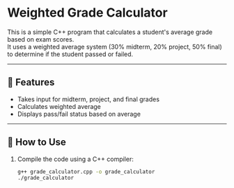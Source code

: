 # Weighted Grade Calculator

This is a simple C++ program that calculates a student's average grade based on exam scores.  
It uses a weighted average system (30% midterm, 20% project, 50% final) to determine if the student passed or failed.

---

## 🧠 Features

- Takes input for midterm, project, and final grades
- Calculates weighted average
- Displays pass/fail status based on average

---

## 📌 How to Use

1. Compile the code using a C++ compiler:
   ```bash
   g++ grade_calculator.cpp -o grade_calculator
   ./grade_calculator
